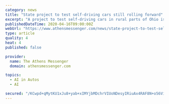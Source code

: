 ```yaml
---
category: news
title: "State project to test self-driving cars still rolling forward"
excerpt: "A project to test self-driving cars in rural parts of Ohio is still going forward as planned. The work is led by DriveOhio, public-private collaboration created by the Ohio Department of Transportation which researches transportation and mobility issues around the state. Organizers earned millions of dollars in federal grant money last year ..."
publishedDateTime: 2020-04-16T09:00:00Z
webUrl: "https://www.athensmessenger.com/news/state-project-to-test-self-driving-cars-still-rolling-forward/article_331bf896-95fb-5c2d-b7d8-750f059f3a10.html"
type: article
quality: 4
heat: 4
published: false

provider:
  name: The Athens Messenger
  domain: athensmessenger.com

topics:
  - AI in Autos
  - AI

secured: "/KCwpd+qMytKU1xJu8+yab+xIMYjbMDchrVIUoNDesyIRiuAx4RAF8N+o56ViBLAo5opCbUWy7kztwL/suNcS2GMpDAEyhTRTzRp0bPuz1KgkUuHYEqJsNG1pKzWuQBsVxC8RTCfy07BhO9IBNOKunouWwK2ihbdaJg91NN5+w2QVE4gX1Y0PXxC7T5ewqgWc6JQANh7AqudtjeRAMAZaIK2TL8RcQ8skdgC0nh5448Ouhrcai2B+CcLOsWk6I3iIDTLRhmLKt7bJxZCQ+SKrerksFExfz0qP0WJqYX5J0o1mwzQP7BdahJrU8RONNC6FCcfh9dUcLvyPwAWKTTDQ8NZU0oCBVdTkg0Pt88XqYc1Dtv2K40TzZgoTJuV1EIEpvhxc26rgwwGnfM3hgfKplRS6q9igFLP2dX41lS1GFvnDkV5mNcpjv8apwAKqOwMEUPePTIAXpb3wMS/tbFjgJUruP23uMat+7bAlLchyd8=;uofN7jUdPYybwgUR8Nz43A=="
---
```


